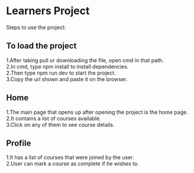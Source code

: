 # Learners Project

Steps to use the project:
## To load the project
1.After taking pull or downloading the file, open cmd in that path.<br>
2.In cmd, type npm install to install dependencies.<br>
2.Then type npm run dev to start the project.<br>
3.Copy the url shown and paste it on the browser.

## Home 
1.The main page that opens up after opening the project is the home page.<br>
2.It contains a list of courses available.<br>
3.Click on any of them to see course details.

## Profile
1.It has a list of courses that were joined by the user.<br>
2.User can mark a course as complete if he wishes to.

